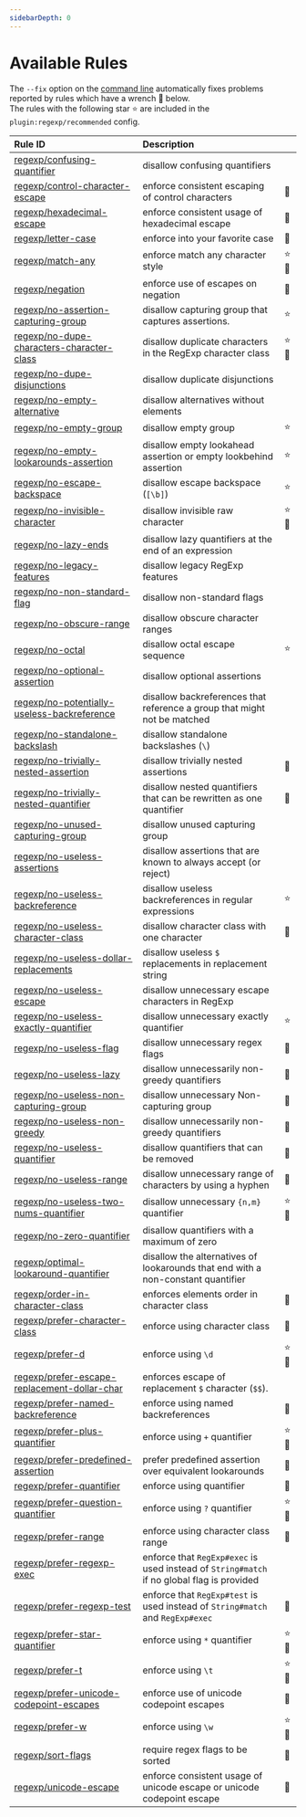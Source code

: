 ```yaml
---
sidebarDepth: 0
---
```


# Available Rules

The `--fix` option on the [command line](https://eslint.org/docs/user-guide/command-line-interface#fixing-problems) automatically fixes problems reported by rules which have a wrench :wrench: below.  
The rules with the following star :star: are included in the `plugin:regexp/recommended` config.

<!-- This file is automatically generated in tools/update-docs-rules-index.js, do not change! -->

| Rule ID | Description |    |
|:--------|:------------|:---|
| [regexp/confusing-quantifier](./confusing-quantifier.md) | disallow confusing quantifiers |  |
| [regexp/control-character-escape](./control-character-escape.md) | enforce consistent escaping of control characters | :wrench: |
| [regexp/hexadecimal-escape](./hexadecimal-escape.md) | enforce consistent usage of hexadecimal escape | :wrench: |
| [regexp/letter-case](./letter-case.md) | enforce into your favorite case | :wrench: |
| [regexp/match-any](./match-any.md) | enforce match any character style | :star::wrench: |
| [regexp/negation](./negation.md) | enforce use of escapes on negation | :wrench: |
| [regexp/no-assertion-capturing-group](./no-assertion-capturing-group.md) | disallow capturing group that captures assertions. | :star: |
| [regexp/no-dupe-characters-character-class](./no-dupe-characters-character-class.md) | disallow duplicate characters in the RegExp character class | :star::wrench: |
| [regexp/no-dupe-disjunctions](./no-dupe-disjunctions.md) | disallow duplicate disjunctions |  |
| [regexp/no-empty-alternative](./no-empty-alternative.md) | disallow alternatives without elements |  |
| [regexp/no-empty-group](./no-empty-group.md) | disallow empty group | :star: |
| [regexp/no-empty-lookarounds-assertion](./no-empty-lookarounds-assertion.md) | disallow empty lookahead assertion or empty lookbehind assertion | :star: |
| [regexp/no-escape-backspace](./no-escape-backspace.md) | disallow escape backspace (`[\b]`) | :star: |
| [regexp/no-invisible-character](./no-invisible-character.md) | disallow invisible raw character | :star::wrench: |
| [regexp/no-lazy-ends](./no-lazy-ends.md) | disallow lazy quantifiers at the end of an expression |  |
| [regexp/no-legacy-features](./no-legacy-features.md) | disallow legacy RegExp features |  |
| [regexp/no-non-standard-flag](./no-non-standard-flag.md) | disallow non-standard flags |  |
| [regexp/no-obscure-range](./no-obscure-range.md) | disallow obscure character ranges |  |
| [regexp/no-octal](./no-octal.md) | disallow octal escape sequence | :star: |
| [regexp/no-optional-assertion](./no-optional-assertion.md) | disallow optional assertions |  |
| [regexp/no-potentially-useless-backreference](./no-potentially-useless-backreference.md) | disallow backreferences that reference a group that might not be matched |  |
| [regexp/no-standalone-backslash](./no-standalone-backslash.md) | disallow standalone backslashes (`\`) |  |
| [regexp/no-trivially-nested-assertion](./no-trivially-nested-assertion.md) | disallow trivially nested assertions | :wrench: |
| [regexp/no-trivially-nested-quantifier](./no-trivially-nested-quantifier.md) | disallow nested quantifiers that can be rewritten as one quantifier | :wrench: |
| [regexp/no-unused-capturing-group](./no-unused-capturing-group.md) | disallow unused capturing group |  |
| [regexp/no-useless-assertions](./no-useless-assertions.md) | disallow assertions that are known to always accept (or reject) |  |
| [regexp/no-useless-backreference](./no-useless-backreference.md) | disallow useless backreferences in regular expressions | :star: |
| [regexp/no-useless-character-class](./no-useless-character-class.md) | disallow character class with one character | :wrench: |
| [regexp/no-useless-dollar-replacements](./no-useless-dollar-replacements.md) | disallow useless `$` replacements in replacement string |  |
| [regexp/no-useless-escape](./no-useless-escape.md) | disallow unnecessary escape characters in RegExp |  |
| [regexp/no-useless-exactly-quantifier](./no-useless-exactly-quantifier.md) | disallow unnecessary exactly quantifier | :star: |
| [regexp/no-useless-flag](./no-useless-flag.md) | disallow unnecessary regex flags | :wrench: |
| [regexp/no-useless-lazy](./no-useless-lazy.md) | disallow unnecessarily non-greedy quantifiers | :wrench: |
| [regexp/no-useless-non-capturing-group](./no-useless-non-capturing-group.md) | disallow unnecessary Non-capturing group | :wrench: |
| [regexp/no-useless-non-greedy](./no-useless-non-greedy.md) | disallow unnecessarily non-greedy quantifiers | :wrench: |
| [regexp/no-useless-quantifier](./no-useless-quantifier.md) | disallow quantifiers that can be removed | :wrench: |
| [regexp/no-useless-range](./no-useless-range.md) | disallow unnecessary range of characters by using a hyphen | :wrench: |
| [regexp/no-useless-two-nums-quantifier](./no-useless-two-nums-quantifier.md) | disallow unnecessary `{n,m}` quantifier | :star::wrench: |
| [regexp/no-zero-quantifier](./no-zero-quantifier.md) | disallow quantifiers with a maximum of zero |  |
| [regexp/optimal-lookaround-quantifier](./optimal-lookaround-quantifier.md) | disallow the alternatives of lookarounds that end with a non-constant quantifier |  |
| [regexp/order-in-character-class](./order-in-character-class.md) | enforces elements order in character class | :wrench: |
| [regexp/prefer-character-class](./prefer-character-class.md) | enforce using character class | :wrench: |
| [regexp/prefer-d](./prefer-d.md) | enforce using `\d` | :star::wrench: |
| [regexp/prefer-escape-replacement-dollar-char](./prefer-escape-replacement-dollar-char.md) | enforces escape of replacement `$` character (`$$`). |  |
| [regexp/prefer-named-backreference](./prefer-named-backreference.md) | enforce using named backreferences | :wrench: |
| [regexp/prefer-plus-quantifier](./prefer-plus-quantifier.md) | enforce using `+` quantifier | :star::wrench: |
| [regexp/prefer-predefined-assertion](./prefer-predefined-assertion.md) | prefer predefined assertion over equivalent lookarounds | :wrench: |
| [regexp/prefer-quantifier](./prefer-quantifier.md) | enforce using quantifier | :wrench: |
| [regexp/prefer-question-quantifier](./prefer-question-quantifier.md) | enforce using `?` quantifier | :star::wrench: |
| [regexp/prefer-range](./prefer-range.md) | enforce using character class range | :wrench: |
| [regexp/prefer-regexp-exec](./prefer-regexp-exec.md) | enforce that `RegExp#exec` is used instead of `String#match` if no global flag is provided |  |
| [regexp/prefer-regexp-test](./prefer-regexp-test.md) | enforce that `RegExp#test` is used instead of `String#match` and `RegExp#exec` | :wrench: |
| [regexp/prefer-star-quantifier](./prefer-star-quantifier.md) | enforce using `*` quantifier | :star::wrench: |
| [regexp/prefer-t](./prefer-t.md) | enforce using `\t` | :star::wrench: |
| [regexp/prefer-unicode-codepoint-escapes](./prefer-unicode-codepoint-escapes.md) | enforce use of unicode codepoint escapes | :wrench: |
| [regexp/prefer-w](./prefer-w.md) | enforce using `\w` | :star::wrench: |
| [regexp/sort-flags](./sort-flags.md) | require regex flags to be sorted | :wrench: |
| [regexp/unicode-escape](./unicode-escape.md) | enforce consistent usage of unicode escape or unicode codepoint escape | :wrench: |
